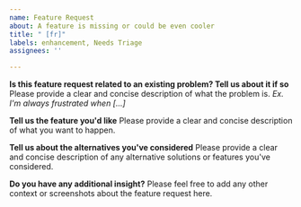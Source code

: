 ```yaml
---
name: Feature Request
about: A feature is missing or could be even cooler
title: " [fr]"
labels: enhancement, Needs Triage
assignees: ''

---
```


**Is this feature request related to an existing problem? Tell us about it if so**
Please provide a clear and concise description of what the problem is. *Ex. I'm always frustrated when [...]*

**Tell us the feature you'd like**
Please provide a clear and concise description of what you want to happen.

**Tell us about the alternatives you've considered**
Please provide a clear and concise description of any alternative solutions or features you've considered.

**Do you have any additional insight?**
Please feel free to add any other context or screenshots about the feature request here.
